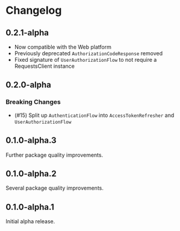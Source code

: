 # Changelog

## 0.2.1-alpha

- Now compatible with the Web platform
- Previously deprecated `AuthorizationCodeResponse` removed
- Fixed signature of `UserAuthorizationFlow` to not require a RequestsClient instance

## 0.2.0-alpha

### Breaking Changes

- (#15) Split up `AuthenticationFlow` into `AccessTokenRefresher` and `UserAuthorizationFlow`

## 0.1.0-alpha.3

Further package quality improvements.

## 0.1.0-alpha.2

Several package quality improvements.

## 0.1.0-alpha.1

Initial alpha release.
